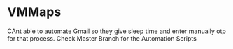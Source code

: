 # VMMaps

CAnt able to automate Gmail so they give sleep time and enter manually otp for that process.
Check Master Branch for the Automation Scripts
